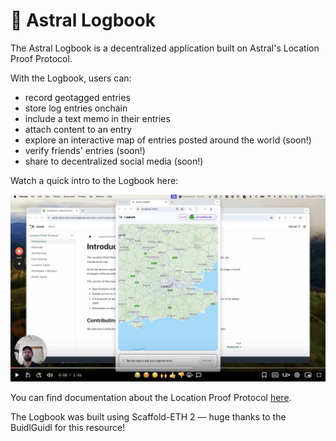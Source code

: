 # 🧭 Astral Logbook

The Astral Logbook is a decentralized application built on Astral's Location Proof Protocol. 

With the Logbook, users can:
- record geotagged entries
- store log entries onchain
- include a text memo in their entries
- attach content to an entry
- explore an interactive map of entries posted around the world (soon!)
- verify friends' entries (soon!)
- share to decentralized social media (soon!)

Watch a quick intro to the Logbook here: 

<a href="https://www.loom.com/share/f1ad5b18db5f444688ccf949ac8fa1bd?sid=52720614-8ac7-4041-bb73-b646f4c58f7b" target="_blank">
  <img src="./packages/nextjs/public/logbook-vid.png" alt="Watch the video">
</a>

You can find documentation about the Location Proof Protocol [here](https://astral-docs-test.vercel.app/docs/location-proof-protocol/introduction). 

The Logbook was built using Scaffold-ETH 2 — huge thanks to the BuidlGuidl for this resource!